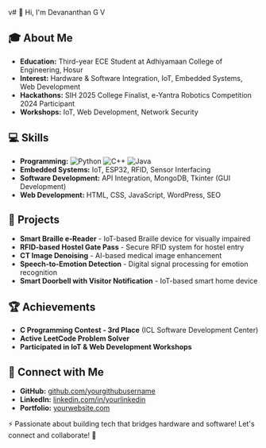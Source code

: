 v# 👋 Hi, I'm Devananthan G V

## 🎓 About Me
- **Education:** Third-year ECE Student at Adhiyamaan College of Engineering, Hosur
- **Interest:** Hardware & Software Integration, IoT, Embedded Systems, Web Development
- **Hackathons:** SIH 2025 College Finalist, e-Yantra Robotics Competition 2024 Participant
- **Workshops:** IoT, Web Development, Network Security

## 💻 Skills
- **Programming:** ![Python](https://img.shields.io/badge/Python-3776AB?style=for-the-badge&logo=python&logoColor=white) ![C++](https://img.shields.io/badge/C++-00599C?style=for-the-badge&logo=c%2B%2B&logoColor=white) ![Java](https://img.shields.io/badge/Java-007396?style=for-the-badge&logo=java&logoColor=white)
- **Embedded Systems:** IoT, ESP32, RFID, Sensor Interfacing
- **Software Development:** API Integration, MongoDB, Tkinter (GUI Development)
- **Web Development:** HTML, CSS, JavaScript, WordPress, SEO

## 🚀 Projects
- **Smart Braille e-Reader** - IoT-based Braille device for visually impaired
- **RFID-based Hostel Gate Pass** - Secure RFID system for hostel entry
- **CT Image Denoising** - AI-based medical image enhancement
- **Speech-to-Emotion Detection** - Digital signal processing for emotion recognition
- **Smart Doorbell with Visitor Notification** - IoT-based smart home device

## 🏆 Achievements
- **C Programming Contest - 3rd Place** (ICL Software Development Center)
- **Active LeetCode Problem Solver**
- **Participated in IoT & Web Development Workshops**

## 🔗 Connect with Me
- **GitHub:** [github.com/yourgithubusername](https://github.com/yourgithubusername)
- **LinkedIn:** [linkedin.com/in/yourlinkedin](https://linkedin.com/in/yourlinkedin)
- **Portfolio:** [yourwebsite.com](https://yourwebsite.com)

⚡ Passionate about building tech that bridges hardware and software! Let's connect and collaborate! 🚀
